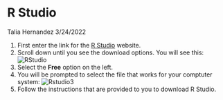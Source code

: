 # R Studio

Talia Hernandez
3/24/2022

1. First enter the link for the [R Studio](https://www.rstudio.com/products/rstudio/download/) website.
2. Scroll down until you see the download options. You will see this: ![RStudio](https://github.com/tiherna2/Write-Ups/blob/main/rstudio2.png)
3. Select the **Free** option on the left.
4. You will be prompted to select the file that works for your comptuter system: ![Rstudio3](https://github.com/tiherna2/Write-Ups/blob/main/rstudio3.png)
5. Follow the instructions that are provided to you to download R Studio.
